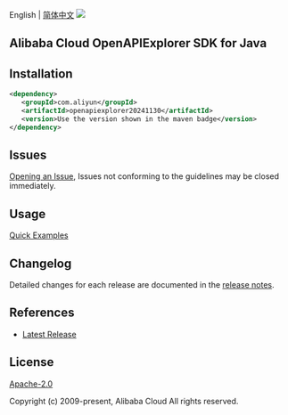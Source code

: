 English | [简体中文](README-CN.md)
![](https://aliyunsdk-pages.alicdn.com/icons/AlibabaCloud.svg)

## Alibaba Cloud OpenAPIExplorer SDK for Java

## Installation

```xml
<dependency>
   <groupId>com.aliyun</groupId>
   <artifactId>openapiexplorer20241130</artifactId>
   <version>Use the version shown in the maven badge</version>
</dependency>
```

## Issues
[Opening an Issue](https://github.com/aliyun/alibabacloud-java-sdk/issues/new), Issues not conforming to the guidelines may be closed immediately.

## Usage
[Quick Examples](https://github.com/aliyun/alibabacloud-java-sdk/blob/master/docs/0-Examples-EN.md#quick-examples)

## Changelog
Detailed changes for each release are documented in the [release notes](./ChangeLog.txt).

## References
* [Latest Release](https://github.com/aliyun/alibabacloud-java-sdk/)

## License
[Apache-2.0](http://www.apache.org/licenses/LICENSE-2.0)

Copyright (c) 2009-present, Alibaba Cloud All rights reserved.